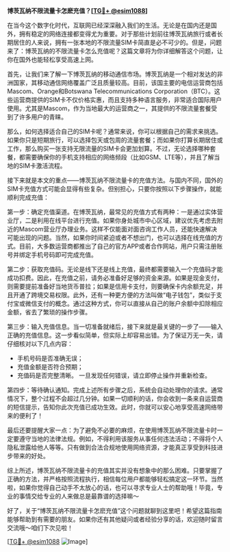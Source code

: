 **博茨瓦纳不限流量卡怎麽充值？[[TG💪+ @esim1088](https://t.me/s/esim1088)]**

在当今这个数字化时代，互联网已经深深融入我们的生活。无论是在国内还是国外，拥有稳定的网络连接都变得尤为重要。对于那些计划前往博茨瓦纳旅行或者长期居住的人来说，拥有一张本地的不限流量SIM卡简直是必不可少的。但是，问题来了：博茨瓦纳的不限流量卡怎么充值呢？这篇文章将为你详细解答这个问题，让你在国外也能轻松享受高速上网。

首先，让我们来了解一下博茨瓦纳的移动通信市场。博茨瓦纳是一个相对发达的非洲国家，其移动通信网络覆盖广泛且质量较高。目前，该国主要的电信运营商包括Mascom、Orange和Botswana Telecommunications Corporation（BTC）。这些运营商提供的SIM卡不仅价格实惠，而且支持多种语言服务，非常适合国际用户使用。尤其是Mascom，作为当地最大的运营商之一，其提供的不限流量套餐受到了许多用户的青睐。

那么，如何选择适合自己的SIM卡呢？通常来说，你可以根据自己的需求来挑选。如果你只是短期旅行，可以选择包天或包周的流量套餐；而如果你打算长期居住或工作，那么购买一张支持无限流量的SIM卡会更加划算。不过，无论选择哪种套餐，都需要确保你的手机支持相应的网络频段（比如GSM、LTE等），并且了解当地的SIM卡激活流程。

接下来就是本文的重点——博茨瓦纳不限流量卡的充值方法。与国内不同，国外的SIM卡充值方式可能会显得有些复杂。但别担心，只要你按照以下步骤操作，就能顺利完成充值：

第一步：确定充值渠道。在博茨瓦纳，最常见的充值方式有两种：一是通过实体营业厅，二是利用在线平台进行充值。如果你身处城市中心区域，建议优先考虑去附近的Mascom营业厅办理业务。这样不仅能面对面咨询工作人员，还能快速解决可能出现的问题。当然，如果你时间紧迫或者不想出门，也可以选择在线充值的方式。目前，大多数运营商都推出了自己的官方APP或者合作网站，用户只需注册账号并绑定手机号码即可完成充值。

第二步：获取充值码。无论是线下还是线上充值，最终都需要输入一个充值码才能成功扣费。因此，在充值之前，请务必准备好足够的资金来源。如果是现金支付，则需要提前准备好当地货币普拉；如果是信用卡支付，则要确保卡内余额充足，并且开通了跨境交易权限。此外，还有一种更方便的方法叫做“电子钱包”，类似于支付宝或微信支付的概念。通过这种方式，你可以直接从自己的账户余额中扣除相应金额，省去了繁琐的操作步骤。

第三步：输入充值信息。当一切准备就绪后，接下来就是最关键的一步了——输入正确的充值信息。这一步看似简单，但实际上却容易出错。为了保证万无一失，请仔细核对以下几点内容：
- 手机号码是否准确无误；
- 充值金额是否符合预期；
- 充值码是否完整清晰。
一旦发现任何错误，请立即停止操作并重新检查。

第四步：等待确认通知。完成上述所有步骤之后，系统会自动处理你的请求。通常情况下，整个过程不会超过几分钟。如果一切顺利的话，你会收到一条来自运营商的短信提示，告知你此次充值已成功生效。此时，你就可以安心地享受高速网络带来的便利了！

最后还要提醒大家一点：为了避免不必要的麻烦，在使用博茨瓦纳不限流量卡时一定要遵守当地的法律法规。例如，不得利用该服务从事任何违法活动；不得将个人隐私泄露给他人等等。只有做到合法合规地使用网络资源，才能真正享受到科技进步带来的好处。

综上所述，博茨瓦纳不限流量卡的充值其实并没有想象中的那么困难。只要掌握了正确的方法，并严格按照流程执行，相信每位用户都能够轻松搞定这一环节。当然啦，如果你觉得自己动手不太放心的话，也可以寻求专业人士的帮助哦！毕竟，专业的事情交给专业的人来做总是最靠谱的选择嘛～

好了，关于“博茨瓦纳不限流量卡怎麽充值”这个问题就聊到这里吧！希望这篇指南能够帮助到有需要的朋友。如果你还有其他疑问或者经验分享的话，欢迎随时留言交流哦～咱们下次见啦！

[[TG💪+ @esim1088](https://t.me/s/esim1088) ![Image](https://i.postimg.cc/4NQfJmqS/Snipaste-2025-05-13-00-14-12.png)]